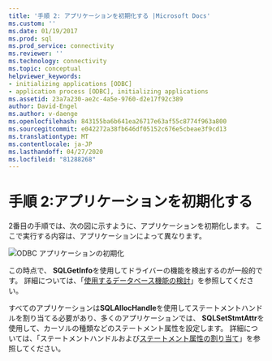```yaml
---
title: '手順 2: アプリケーションを初期化する |Microsoft Docs'
ms.custom: ''
ms.date: 01/19/2017
ms.prod: sql
ms.prod_service: connectivity
ms.reviewer: ''
ms.technology: connectivity
ms.topic: conceptual
helpviewer_keywords:
- initializing applications [ODBC]
- application process [ODBC], initializing applications
ms.assetid: 23a7a230-ae2c-4a5e-9760-d2e17f92c389
author: David-Engel
ms.author: v-daenge
ms.openlocfilehash: 843155ba6b641ea26717e63af55c8774f963a800
ms.sourcegitcommit: e042272a38fb646df05152c676e5cbeae3f9cd13
ms.translationtype: MT
ms.contentlocale: ja-JP
ms.lasthandoff: 04/27/2020
ms.locfileid: "81288268"
---
```

# <a name="step-2-initialize-the-application"></a>手順 2:アプリケーションを初期化する
2番目の手順では、次の図に示すように、アプリケーションを初期化します。 ここで実行する内容は、アプリケーションによって異なります。  
  
 ![ODBC アプリケーションの初期化](../../../odbc/reference/develop-app/media/pr12.gif "pr12")  
  
 この時点で、 **SQLGetInfo**を使用してドライバーの機能を検出するのが一般的です。 詳細については、「[使用するデータベース機能の検討](../../../odbc/reference/develop-app/considering-database-features-to-use.md)」を参照してください。  
  
 すべてのアプリケーションは**SQLAllocHandle**を使用してステートメントハンドルを割り当てる必要があり、多くのアプリケーションでは、 **SQLSetStmtAttr**を使用して、カーソルの種類などのステートメント属性を設定します。 詳細については、「ステートメントハンドルおよび[ステートメント属性](../../../odbc/reference/develop-app/statement-attributes.md)[の割り当て](../../../odbc/reference/develop-app/allocating-a-statement-handle-odbc.md)」を参照してください。
